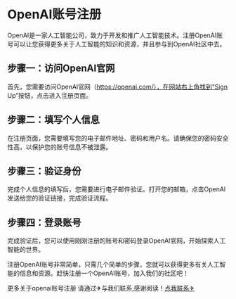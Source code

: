 # OpenAI账号注册

OpenAI是一家人工智能公司，致力于开发和推广人工智能技术。注册OpenAI账号可以让您获得更多关于人工智能的知识和资源，并且参与到OpenAI社区中去。

## 步骤一：访问OpenAI官网

首先，您需要访问OpenAI官网（https://openai.com/），在网站右上角找到“Sign Up”按钮，点击进入注册页面。

## 步骤二：填写个人信息

在注册页面，您需要填写您的电子邮件地址、密码和用户名。请确保您的密码安全性高，以保护您的账号信息不被泄露。

## 步骤三：验证身份

完成个人信息的填写后，您需要进行电子邮件验证。打开您的邮箱，点击OpenAI发送给您的验证链接，完成验证流程。

## 步骤四：登录账号

完成验证后，您可以使用刚刚注册的账号和密码登录OpenAI官网，开始探索人工智能的世界。

注册OpenAI账号非常简单，只需几个简单的步骤，您就可以获得更多有关人工智能的信息和资源。赶快注册一个OpenAI账号，加入我们的社区吧！

更多关于openai账号注册 请通过✈与我们联系,感谢阅读！[点我联系✈](https://img.G208.com)